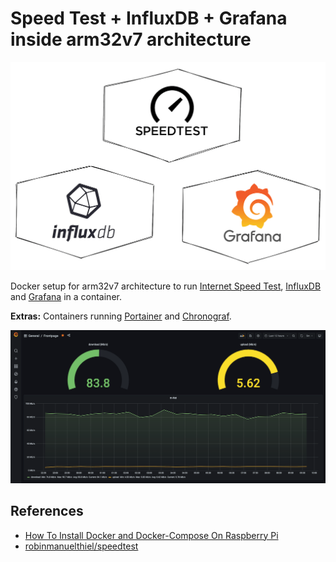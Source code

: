 # Speed Test + InfluxDB + Grafana inside arm32v7 architecture

![diagram](./diagram.png)

Docker setup for arm32v7 architecture to run [Internet Speed Test](https://github.com/robinmanuelthiel/speedtest), [InfluxDB](https://hub.docker.com/r/arm32v7/influxdb/) and [Grafana](https://hub.docker.com/r/grafana/grafana) in a container.

**Extras:** Containers running [Portainer](https://www.portainer.io) and [Chronograf](https://hub.docker.com/r/arm32v7/chronograf/).

![screenshot](./screenshot.png)

## References
* [How To Install Docker and Docker-Compose On Raspberry Pi](https://dev.to/elalemanyo/how-to-install-docker-and-docker-compose-on-raspberry-pi-1mo)
* [robinmanuelthiel/speedtest](https://github.com/robinmanuelthiel/speedtest)
